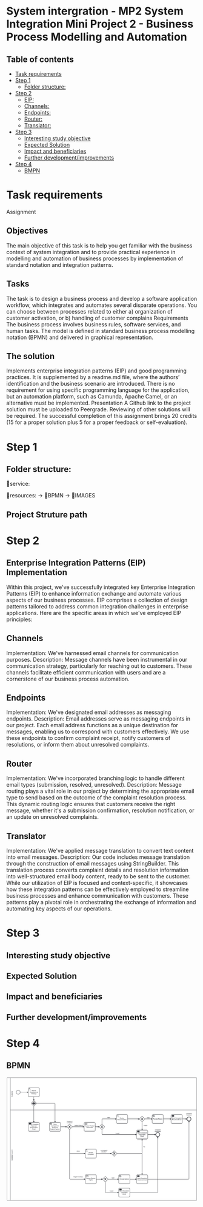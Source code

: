 # System intergration - MP2 System Integration Mini Project 2 - Business Process Modelling and Automation
## Table of contents
- [Task requirements](#task-requirements)
- [Step 1](#step-1)
  - [Folder structure:](#folder-structure)
- [Step 2](#step-2)
  - [EIP:](#EIP)
  - [Channels:](#Channels)
  - [Endpoints:](#Endpoints)
  - [Router:](#Router)
  - [Translator:](#Translator)
- [Step 3](#step-3)
  - [Interesting study objective](#interesting-study-objective)
  - [Expected Solution](#expected-solution)
  - [Impact and beneficiaries](#impact-and-beneficiaries)
  - [Further development/improvements](#further-developmentimprovements)
- [Step 4](#step-4)
  - [BMPN](#BPMN)
# Task requirements
Assignment
## Objectives
The main objective of this task is to help you get familiar with the business context of system integration and to provide practical experience in modelling and automation of business processes by implementation of standard notation and integration patterns.
## Tasks
The task is to design a business process and develop a software application workflow, which integrates and automates several disparate operations.
You can choose between processes related to either a) organization of customer activation, or
b) handling of customer complains
Requirements
The business process involves business rules, software services, and human tasks.
The model is defined in standard business process modelling notation (BPMN) and delivered in graphical
representation.
## The solution
Implements enterprise integration patterns (EIP) and good programming practices.
It is supplemented by a readme.md file, where the authors’ identification and the business scenario are introduced.
There is no requirement for using specific programming language for the application, but an automation platform, such as Camunda, Apache Camel, or an alternative must be implemented.
Presentation
A Github link to the project solution must be uploaded to Peergrade. Reviewing of other solutions will be required.
The successful completion of this assignment brings 20 credits (15 for a proper solution plus 5 for a proper feedback or self-evaluation).

# Step 1
## Folder structure:

📁service: 

📁resources: -> 📁BPMN -> 📁IMAGES

## Project Struture path

# Step 2

## Enterprise Integration Patterns (EIP) Implementation

Within this project, we've successfully integrated key Enterprise Integration Patterns (EIP) to enhance information exchange and automate various aspects of our business processes. EIP comprises a collection of design patterns tailored to address common integration challenges in enterprise applications. Here are the specific areas in which we've employed EIP principles:

## Channels

Implementation: We've harnessed email channels for communication purposes.
Description: Message channels have been instrumental in our communication strategy, particularly for reaching out to customers. These channels facilitate efficient communication with users and are a cornerstone of our business process automation.

## Endpoints

Implementation: We've designated email addresses as messaging endpoints.
Description: Email addresses serve as messaging endpoints in our project. Each email address functions as a unique destination for messages, enabling us to correspond with customers effectively. We use these endpoints to confirm complaint receipt, notify customers of resolutions, or inform them about unresolved complaints.

## Router

Implementation: We've incorporated branching logic to handle different email types (submission, resolved, unresolved).
Description: Message routing plays a vital role in our project by determining the appropriate email type to send based on the outcome of the complaint resolution process. This dynamic routing logic ensures that customers receive the right message, whether it's a submission confirmation, resolution notification, or an update on unresolved complaints.

## Translator

Implementation: We've applied message translation to convert text content into email messages.
Description: Our code includes message translation through the construction of email messages using StringBuilder. This translation process converts complaint details and resolution information into well-structured email body content, ready to be sent to the customer.
While our utilization of EIP is focused and context-specific, it showcases how these integration patterns can be effectively employed to streamline business processes and enhance communication with customers. These patterns play a pivotal role in orchestrating the exchange of information and automating key aspects of our operations.


# Step 3

## Interesting study objective

## Expected Solution

## Impact and beneficiaries

## Further development/improvements 


# Step 4
## BPMN
[<img src="resources/IMAGES/BPMN_customer.png">](http://example.com/)
